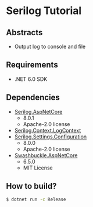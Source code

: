 # Serilog Tutorial

## Abstracts

* Output log to console and file

## Requirements

* .NET 6.0 SDK

## Dependencies

* [Serilog.AspNetCore](https://github.com/serilog/serilog-aspnetcore)
  * 8.0.1
  * Apache-2.0 license
* [Serilog.Context.LogContext]()
* [Serilog.Settings.Configuration](https://github.com/serilog/serilog-settings-configuration)
  * 8.0.0
  * Apache-2.0 license
* [Swashbuckle.AspNetCore](https://github.com/domaindrivendev/Swashbuckle.AspNetCore)
  * 6.5.0
  * MIT License

## How to build?

````bat
$ dotnet run -c Release
````